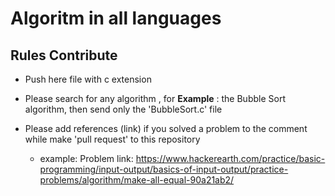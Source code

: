 # Algoritm in all languages
## Rules Contribute

- Push here file with c extension

- Please search for any algorithm , for **Example** : the Bubble Sort algorithm, then send only the 'BubbleSort.c' file

- Please add references (link) if you solved a problem to the comment while make 'pull request' to this repository
  - example: Problem link: https://www.hackerearth.com/practice/basic-programming/input-output/basics-of-input-output/practice-problems/algorithm/make-all-equal-90a21ab2/